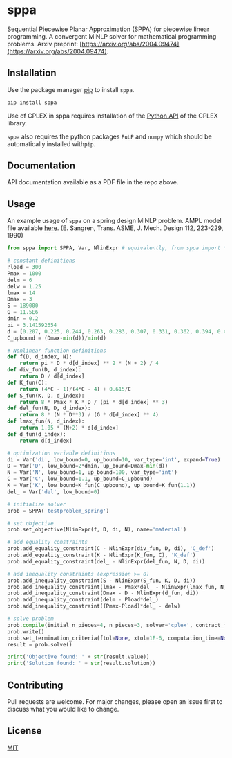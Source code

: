 # sppa

Sequential Piecewise Planar Approximation (SPPA) for piecewise linear programming. A convergent MINLP solver for mathematical programming problems. Arxiv preprint: [https://arxiv.org/abs/2004.09474](https://arxiv.org/abs/2004.09474). 

## Installation

Use the package manager [pip](https://pip.pypa.io/en/stable/) to install ``sppa``.

```bash
pip install sppa
```

Use of CPLEX in sppa requires installation of the [Python API](https://www.ibm.com/support/knowledgecenter/SSSA5P_12.7.1/ilog.odms.cplex.help/CPLEX/GettingStarted/topics/set_up/Python_setup.html) of the CPLEX library. 

``sppa`` also requires the python packages ``PuLP`` and ``numpy`` which should be automatically installed with``pip``. 

## Documentation
API documentation available as a PDF file in the repo above. 

## Usage
An example usage of ``sppa`` on a spring design MINLP problem. AMPL model file available [here](http://www.mcs.anl.gov/~leyffer/MacMINLP/problems/spring.mod). (E. Sangren, Trans. ASME, J. Mech. Design 112, 223-229, 1990)
```python
from sppa import SPPA, Var, NlinExpr # equivalently, from sppa import *

# constant definitions
Pload = 300
Pmax = 1000
delm = 6
delw = 1.25
lmax = 14
Dmax = 3
S = 189000
G = 11.5E6
dmin = 0.2
pi = 3.141592654
d = [0.207, 0.225, 0.244, 0.263, 0.283, 0.307, 0.331, 0.362, 0.394, 0.4375, 0.5]
C_upbound = (Dmax-min(d))/min(d)

# Nonlinear function definitions
def f(D, d_index, N):
    return pi * D * d[d_index] ** 2 * (N + 2) / 4
def div_fun(D, d_index):
    return D / d[d_index]
def K_fun(C):
    return (4*C - 1)/(4*C - 4) + 0.615/C
def S_fun(K, D, d_index):
    return 8 * Pmax * K * D / (pi * d[d_index] ** 3)
def del_fun(N, D, d_index):
    return 8 * (N * D**3) / (G * d[d_index] ** 4)
def lmax_fun(N, d_index):
    return 1.05 * (N+2) * d[d_index]
def d_fun(d_index):
    return d[d_index]

# optimization variable definitions
di = Var('di', low_bound=0, up_bound=10, var_type='int', expand=True)
D = Var('D', low_bound=2*dmin, up_bound=Dmax-min(d))
N = Var('N', low_bound=1, up_bound=100, var_type='int')
C = Var('C', low_bound=1.1, up_bound=C_upbound)
K = Var('K', low_bound=K_fun(C_upbound), up_bound=K_fun(1.1))
del_ = Var('del', low_bound=0)

# initialize solver
prob = SPPA('testproblem_spring')

# set objective
prob.set_objective(NlinExpr(f, D, di, N), name='material')

# add equality constraints
prob.add_equality_constraint(C - NlinExpr(div_fun, D, di), 'C_def')
prob.add_equality_constraint(K - NlinExpr(K_fun, C), 'K_def')
prob.add_equality_constraint(del_ - NlinExpr(del_fun, N, D, di))

# add inequality constraints (expression >= 0)
prob.add_inequality_constraint(S - NlinExpr(S_fun, K, D, di))
prob.add_inequality_constraint(lmax - Pmax*del_ - NlinExpr(lmax_fun, N, di))
prob.add_inequality_constraint(Dmax - D - NlinExpr(d_fun, di))
prob.add_inequality_constraint(delm - Pload*del_)
prob.add_inequality_constraint((Pmax-Pload)*del_ - delw)

# solve problem
prob.compile(initial_n_pieces=4, n_pieces=3, solver='cplex', contract_frac=0.8)
prob.write()
prob.set_termination_criteria(ftol=None, xtol=1E-6, computation_time=None, max_iterations=100)
result = prob.solve()

print('Objective found: ' + str(result.value))
print('Solution found: ' + str(result.solution))
```

## Contributing
Pull requests are welcome. For major changes, please open an issue first to discuss what you would like to change.

## License
[MIT](https://choosealicense.com/licenses/mit/)
